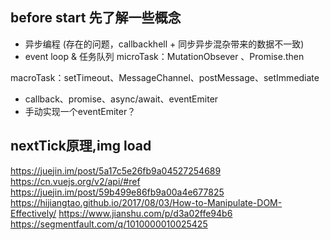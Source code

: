 ## before start 先了解一些概念

- 异步编程 (存在的问题，callbackhell + 同步异步混杂带来的数据不一致)
- event loop & 任务队列
microTask：MutationObsever 、Promise.then

macroTask：setTimeout、MessageChannel、postMessage、setImmediate


- callback、promise、async/await、eventEmiter
- 手动实现一个eventEmiter？

##  nextTick原理,img load

https://juejin.im/post/5a17c5e26fb9a04527254689
https://cn.vuejs.org/v2/api/#ref
https://juejin.im/post/59b499e86fb9a00a4e677825
https://hijiangtao.github.io/2017/08/03/How-to-Manipulate-DOM-Effectively/
https://www.jianshu.com/p/d3a02ffe94b6
https://segmentfault.com/q/1010000010025425